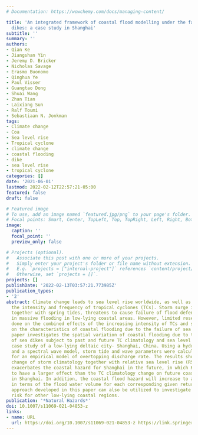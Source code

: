 ```yaml
---
# Documentation: https://wowchemy.com/docs/managing-content/

title: 'An integrated framework of coastal flood modelling under the failures of sea
  dikes: a case study in Shanghai'
subtitle: ''
summary: ''
authors:
- Qian Ke
- Jiangshan Yin
- Jeremy D. Bricker
- Nicholas Savage
- Erasmo Buonomo
- Qinghua Ye
- Paul Visser
- Guangtao Dong
- Shuai Wang
- Zhan Tian
- Laixiang Sun
- Ralf Toumi
- Sebastiaan N. Jonkman
tags:
- Climate change
- Coa
- Sea level rise
- Tropical cyclone
- climate change
- coastal flooding
- dike
- sea level rise
- tropical cyclone
categories: []
date: '2021-06-01'
lastmod: 2022-02-12T22:57:21-05:00
featured: false
draft: false

# Featured image
# To use, add an image named `featured.jpg/png` to your page's folder.
# Focal points: Smart, Center, TopLeft, Top, TopRight, Left, Right, BottomLeft, Bottom, BottomRight.
image:
  caption: ''
  focal_point: ''
  preview_only: false

# Projects (optional).
#   Associate this post with one or more of your projects.
#   Simply enter your project's folder or file name without extension.
#   E.g. `projects = ["internal-project"]` references `content/project/deep-learning/index.md`.
#   Otherwise, set `projects = []`.
projects: []
publishDate: '2022-02-13T03:57:21.773985Z'
publication_types:
- '2'
abstract: Climate change leads to sea level rise worldwide, as well as increases in
  the intensity and frequency of tropical cyclones (TCs). Storm surge induced by TC's,
  together with spring tides, threatens to cause failure of flood defenses, resulting
  in massive flooding in low-lying coastal areas. However, limited research has been
  done on the combined effects of the increasing intensity of TCs and sea level rise
  on the characteristics of coastal flooding due to the failure of sea dikes. This
  paper investigates the spatial variation of coastal flooding due to the failure
  of sea dikes subject to past and future TC climatology and sea level rise, via a
  case study of a low-lying deltaic city- Shanghai, China. Using a hydrodynamic model
  and a spectral wave model, storm tide and wave parameters were calculated as input
  for an empirical model of overtopping discharge rate. The results show that the
  change of storm climatology together with relative sea level rise (RSLR) largely
  exacerbates the coastal hazard for Shanghai in the future, in which RSLR is likely
  to have a larger effect than the TC climatology change on future coastal flooding
  in Shanghai. In addition, the coastal flood hazard will increase to a large extent
  in terms of the flood water volume for each corresponding given return period. The
  approach developed in this paper can also be utilized to investigate future flood
  risk for other low-lying coastal regions.
publication: '*Natural Hazards*'
doi: 10.1007/s11069-021-04853-z
links:
- name: URL
  url: https://doi.org/10.1007/s11069-021-04853-z https://link.springer.com/10.1007/s11069-021-04853-z
---
```

